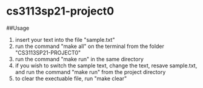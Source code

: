 # cs3113sp21-project0
##Usage
1. insert your text into the file "sample.txt"
2. run the command "make all" on the terminal from the folder "CS3113SP21-PROJECT0"
3. run the command "make run" in the same directory
4. if you wish to switch the sample text, change the text, resave sample.txt, and run the command "make run" from the project directory
5. to clear the exectuable file, run "make clear"


